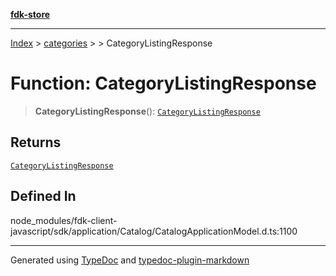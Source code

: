 [**fdk-store**](../../../README.md)
***

[Index](../../../API.md) > [categories](../../README.md) > [<internal>](../README.md) > CategoryListingResponse

# Function: CategoryListingResponse

> **CategoryListingResponse**(): [`CategoryListingResponse`](../type-aliases/type-alias.CategoryListingResponse.md)

## Returns

[`CategoryListingResponse`](../type-aliases/type-alias.CategoryListingResponse.md)

## Defined In

node\_modules/fdk-client-javascript/sdk/application/Catalog/CatalogApplicationModel.d.ts:1100

***
Generated using [TypeDoc](https://typedoc.org/) and [typedoc-plugin-markdown](https://www.npmjs.com/package/typedoc-plugin-markdown)
